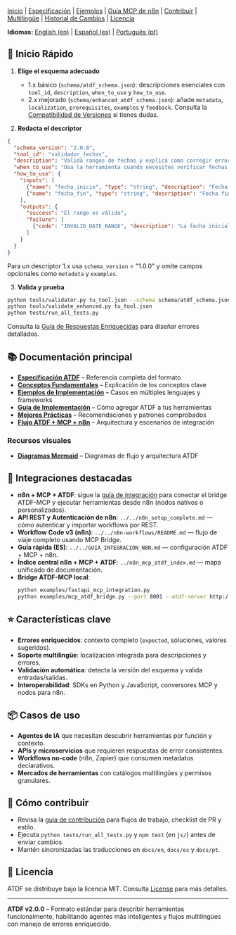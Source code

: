 [Inicio](index.md) | [Especificación](specification.md) | [Ejemplos](examples.md) | [Guía MCP de n8n](n8n_mcp_server_guide.md) | [Contribuir](contributing.md) | [Multilingüe](multilingual.md) | [Historial de Cambios](changelog.md) | [Licencia](license.md)

**Idiomas:** [English (en)](../en/index.md) | [Español (es)](index.md) | [Português (pt)](../pt/index.md)

## 🚀 Inicio Rápido

1. **Elige el esquema adecuado**
   - 1.x básico (`schema/atdf_schema.json`): descripciones esenciales con `tool_id`, `description`, `when_to_use` y `how_to_use`.
   - 2.x mejorado (`schema/enhanced_atdf_schema.json`): añade `metadata`, `localization`, `prerequisites`, `examples` y `feedback`.
   Consulta la [Compatibilidad de Versiones](version_compatibility.md) si tienes dudas.

2. **Redacta el descriptor**

```json
{
  "schema_version": "2.0.0",
  "tool_id": "validador_fechas",
  "description": "Valida rangos de fechas y explica cómo corregir errores",
  "when_to_use": "Usa la herramienta cuando necesites verificar fechas con recomendaciones",
  "how_to_use": {
    "inputs": [
      {"name": "fecha_inicio", "type": "string", "description": "Fecha inicial ISO 8601", "required": true},
      {"name": "fecha_fin", "type": "string", "description": "Fecha final ISO 8601", "required": true}
    ],
    "outputs": {
      "success": "El rango es válido",
      "failure": [
        {"code": "INVALID_DATE_RANGE", "description": "La fecha inicial debe ser menor que la final"}
      ]
    }
  }
}
```

Para un descriptor 1.x usa `schema_version` = "1.0.0" y omite campos opcionales como `metadata` y `examples`.

3. **Valida y prueba**

```bash
python tools/validator.py tu_tool.json --schema schema/atdf_schema.json
python tools/validate_enhanced.py tu_tool.json
python tests/run_all_tests.py
```

Consulta la [Guía de Respuestas Enriquecidas](enriched_responses_guide.md) para diseñar errores detallados.

## 📚 Documentación principal
- **[Especificación ATDF](../docs/ATDF_SPECIFICATION.md)** – Referencia completa del formato
- **[Conceptos Fundamentales](../docs/CONCEPTS.md)** – Explicación de los conceptos clave
- **[Ejemplos de Implementación](../docs/examples.md)** – Casos en múltiples lenguajes y frameworks
- **[Guía de Implementación](IMPLEMENTATION_GUIDE.md)** – Cómo agregar ATDF a tus herramientas
- **[Mejores Prácticas](BEST_PRACTICES.md)** – Recomendaciones y patrones comprobados
- **[Flujo ATDF + MCP + n8n](n8n_mcp_integracion_flujo.md)** – Arquitectura y escenarios de integración

### Recursos visuales
- **[Diagramas Mermaid](../MERMAID_DIAGRAMS.md)** – Diagramas de flujo y arquitectura ATDF

## 🔌 Integraciones destacadas
- **n8n + MCP + ATDF**: sigue la [guía de integración](n8n_mcp_integracion_flujo.md) para conectar el bridge ATDF-MCP y ejecutar herramientas desde n8n (nodos nativos o personalizados).
- **API REST y Autenticación de n8n**: `../../n8n_setup_complete.md` — cómo autenticar y importar workflows por REST.
- **Workflow Code v3 (n8n)**: `../../n8n-workflows/README.md` — flujo de viaje completo usando MCP Bridge.
- **Guía rápida (ES)**: `../../GUIA_INTEGRACION_N8N.md` — configuración ATDF + MCP + n8n.
- **Índice central n8n + MCP + ATDF**: `../n8n_mcp_atdf_index.md` — mapa unificado de documentación.
- **Bridge ATDF-MCP local**:
  ```bash
  python examples/fastapi_mcp_integration.py
  python examples/mcp_atdf_bridge.py --port 8001 --atdf-server http://localhost:8000
  ```

## ⭐ Características clave
- **Errores enriquecidos**: contexto completo (`expected`, soluciones, valores sugeridos).
- **Soporte multilingüe**: localización integrada para descripciones y errores.
- **Validación automática**: detecta la versión del esquema y valida entradas/salidas.
- **Interoperabilidad**: SDKs en Python y JavaScript, conversores MCP y nodos para n8n.

## 📦 Casos de uso
- **Agentes de IA** que necesitan descubrir herramientas por función y contexto.
- **APIs y microservicios** que requieren respuestas de error consistentes.
- **Workflows no-code** (n8n, Zapier) que consumen metadatos declarativos.
- **Mercados de herramientas** con catálogos multilingües y permisos granulares.

## 🤝 Cómo contribuir
- Revisa la [guía de contribución](contributing.md) para flujos de trabajo, checklist de PR y estilo.
- Ejecuta `python tests/run_all_tests.py` y `npm test` (en `js/`) antes de enviar cambios.
- Mantén sincronizadas las traducciones en `docs/en`, `docs/es` y `docs/pt`.

## 📄 Licencia
ATDF se distribuye bajo la licencia MIT. Consulta [License](license.md) para más detalles.

---

**ATDF v2.0.0** – Formato estándar para describir herramientas funcionalmente, habilitando agentes más inteligentes y flujos multilingües con manejo de errores enriquecido.
